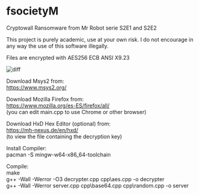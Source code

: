 # fsocietyM
Cryptowall Ransomware from Mr Robot serie S2E1 and S2E2

This project is purely academic, use at your own risk. I do not encourage in any way the use of this software illegally.

Files are encrypted with AES256 ECB ANSI X9.23

![diff](https://raw.githubusercontent.com/TTFH/fsocietyM/master/example/Cryptowall3.png)

Download Msys2 from:  
https://www.msys2.org/

Download Mozilla Firefox from:  
https://www.mozilla.org/es-ES/firefox/all/  
(you can edit main.cpp to use Chrome or other browser)

Download HxD Hex Editor (optional) from:  
https://mh-nexus.de/en/hxd/  
(to view the file containing the decryption key)

Install Compiler:  
pacman -S mingw-w64-x86_64-toolchain

Compile:  
make  
g++ -Wall -Werror -O3 decrypter.cpp cpp\aes.cpp -o decrypter  
g++ -Wall -Werror server.cpp cpp\base64.cpp cpp\random.cpp -o server
